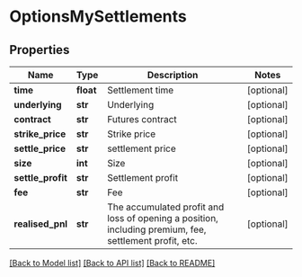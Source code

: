 # OptionsMySettlements

## Properties
Name | Type | Description | Notes
------------ | ------------- | ------------- | -------------
**time** | **float** | Settlement time | [optional] 
**underlying** | **str** | Underlying | [optional] 
**contract** | **str** | Futures contract | [optional] 
**strike_price** | **str** | Strike price | [optional] 
**settle_price** | **str** | settlement price | [optional] 
**size** | **int** | Size | [optional] 
**settle_profit** | **str** | Settlement profit | [optional] 
**fee** | **str** | Fee | [optional] 
**realised_pnl** | **str** | The accumulated profit and loss of opening a position, including premium, fee, settlement profit, etc. | [optional] 

[[Back to Model list]](../README.md#documentation-for-models) [[Back to API list]](../README.md#documentation-for-api-endpoints) [[Back to README]](../README.md)


